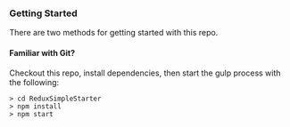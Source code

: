 ### Getting Started

There are two methods for getting started with this repo.

#### Familiar with Git?
Checkout this repo, install dependencies, then start the gulp process with the following:

```
> cd ReduxSimpleStarter
> npm install
> npm start
```
